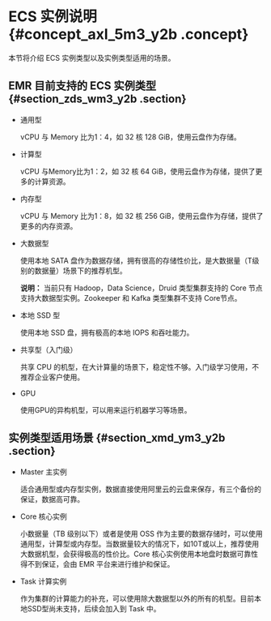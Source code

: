 # ECS 实例说明 {#concept_axl_5m3_y2b .concept}

本节将介绍 ECS 实例类型以及实例类型适用的场景。

## EMR 目前支持的 ECS 实例类型 {#section_zds_wm3_y2b .section}

-   通用型

    vCPU 与 Memory 比为1：4，如 32 核 128 GiB，使用云盘作为存储。

-   计算型

    vCPU 与Memory比为1：2，如 32 核 64 GiB，使用云盘作为存储，提供了更多的计算资源。

-   内存型

    vCPU 与 Memory 比为1：8，如 32 核 256 GiB，使用云盘作为存储，提供了更多的内存资源。

-   大数据型

    使用本地 SATA 盘作为数据存储，拥有很高的存储性价比，是大数据量（T级别的数据量）场景下的推荐机型。

    **说明：** 当前只有 Hadoop，Data Science，Druid 类型集群支持的 Core 节点支持大数据型实例。Zookeeper 和 Kafka 类型集群不支持 Core节点。

-   本地 SSD 型

    使用本地 SSD 盘，拥有极高的本地 IOPS 和吞吐能力。

-   共享型（入门级）

    共享 CPU 的机型，在大计算量的场景下，稳定性不够。入门级学习使用，不推荐企业客户使用。

-   GPU

    使用GPU的异构机型，可以用来运行机器学习等场景。


## 实例类型适用场景 {#section_xmd_ym3_y2b .section}

-   Master 主实例

    适合通用型或内存型实例，数据直接使用阿里云的云盘来保存，有三个备份的保证，数据高可靠。

-   Core 核心实例

    小数据量（TB 级别以下）或者是使用 OSS 作为主要的数据存储时，可以使用通用型，计算型或内存型。当数据量较大的情况下，如10T或以上，推荐使用大数据机型，会获得极高的性价比。Core 核心实例使用本地盘时数据可靠性得不到保证，会由 EMR 平台来进行维护和保证。

-   Task 计算实例

    作为集群的计算能力的补充，可以使用除大数据型以外的所有的机型。目前本地SSD型尚未支持，后续会加入到 Task 中。


